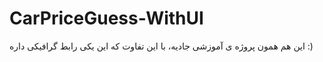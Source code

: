 # CarPriceGuess-WithUI
این هم همون پروژه ی آموزشی جادیه، با این تفاوت که این یکی رابط گرافیکی داره :)
